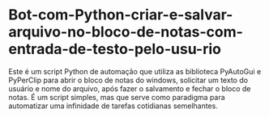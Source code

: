 # Bot-com-Python-criar-e-salvar-arquivo-no-bloco-de-notas-com-entrada-de-testo-pelo-usu-rio
Este é um script Python de automação que utiliza as biblioteca PyAutoGui e PyPerClip para abrir o bloco de notas do windows, solicitar um texto do usuário e nome do arquivo, após fazer o salvamento e fechar o bloco de notas. É um script simples, mas que serve como paradigma para automatizar uma infinidade de tarefas cotidianas semelhantes.
